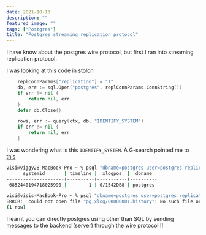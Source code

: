 ```yaml
---
date: 2021-10-13
description: ""
featured_image: ""
tags: ["Postgres"]
title: "Postgres streaming replication protocol"
---
```


I have know about the postgres wire protocol, but first I ran into streaming replication protocol.

I was looking at this code in [stolon](https://github.com/sorintlab/stolon/blob/adf3437d7e02184024dc110522648e915451cb52/internal/postgresql/utils.go#L229)

```Go
	replConnParams["replication"] = "1"
	db, err := sql.Open("postgres", replConnParams.ConnString())
	if err != nil {
		return nil, err
	}
	defer db.Close()

	rows, err := query(ctx, db, "IDENTIFY_SYSTEM")
	if err != nil {
		return nil, err
	}
```

I was wondering what is this `IDENTIFY_SYSTEM`. A G-search pointed me to [this](https://www.postgresql.org/docs/9.5/protocol-replication.html)

```bash
visi@viggy28-MacBook-Pro ~ % psql "dbname=postgres user=postgres replication=database password=replaceme" -c "IDENTIFY_SYSTEM;"
      systemid       | timeline |  xlogpos  |  dbname
---------------------+----------+-----------+----------
 6852440194718025990 |        1 | 0/1542DB8 | postgres

visi@visis-MacBook-Pro ~ % psql "dbname=postgres user=postgres replication=database password=replaceme" -c "TIMELINE_HISTORY 1;"
ERROR:  could not open file "pg_xlog/00000001.history": No such file or directory
(1 row)
```

I learnt you can directly postgres using other than SQL by sending messages to the backend (server) through the wire protocol !!

